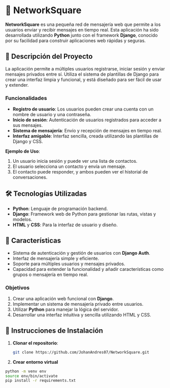 # 📨 NetworkSquare

**NetworkSquare** es una pequeña red de mensajería web que permite a los usuarios enviar y recibir mensajes en tiempo real. Esta aplicación ha sido desarrollada utilizando **Python** junto con el framework **Django**, conocido por su facilidad para construir aplicaciones web rápidas y seguras. 

## 📜 Descripción del Proyecto

La aplicación permite a múltiples usuarios registrarse, iniciar sesión y enviar mensajes privados entre sí. Utiliza el sistema de plantillas de Django para crear una interfaz limpia y funcional, y está diseñado para ser fácil de usar y extender.

### Funcionalidades

- **Registro de usuario**: Los usuarios pueden crear una cuenta con un nombre de usuario y una contraseña.
- **Inicio de sesión**: Autenticación de usuarios registrados para acceder a sus mensajes.
- **Sistema de mensajería**: Envío y recepción de mensajes en tiempo real.
- **Interfaz amigable**: Interfaz sencilla, creada utilizando las plantillas de Django y CSS.
  
**Ejemplo de Uso**:
1. Un usuario inicia sesión y puede ver una lista de contactos.
2. El usuario selecciona un contacto y envía un mensaje.
3. El contacto puede responder, y ambos pueden ver el historial de conversaciones.

## 🛠️ Tecnologías Utilizadas

- **Python**: Lenguaje de programación backend.
- **Django**: Framework web de Python para gestionar las rutas, vistas y modelos.
- **HTML** y **CSS**: Para la interfaz de usuario y diseño.
  
## 🚀 Características

- Sistema de autenticación y gestión de usuarios con **Django Auth**.
- Interfaz de mensajería simple y eficiente.
- Soporte para múltiples usuarios y mensajes privados.
- Capacidad para extender la funcionalidad y añadir características como grupos o mensajería en tiempo real.

### Objetivos 

1. Crear una aplicación web funcional con **Django**.
2. Implementar un sistema de mensajería privado entre usuarios.
3. Utilizar **Python** para manejar la lógica del servidor.
4. Desarrollar una interfaz intuitiva y sencilla utilizando HTML y CSS.

## 🔧 Instrucciones de Instalación

1. **Clonar el repositorio**:
   ```bash
   git clone https://github.com/JohanAndres07/NetworkSquare.git

  2. **Crear entorno virtual**
```bash
python -m venv env
source env/bin/activate
pip install -r requirements.txt

